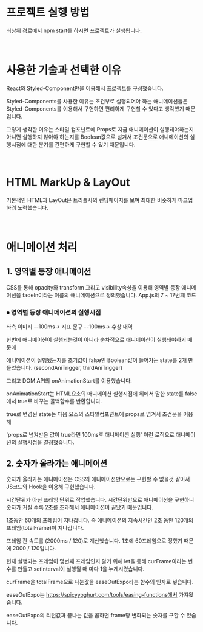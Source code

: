 # 프로젝트 실행 방법

최상위 경로에서 npm start를 하시면 프로젝트가 실행됩니다.
<br/>
<br/>
<br/>
# 사용한 기술과 선택한 이유

React와 Styled-Component만을 이용해서 프로젝트를 구성했습니다.

Styled-Components를 사용한 이유는 조건부로 실행되어야 하는 애니메이션들은 Styled-Components를 이용해서 구현하면 편리하게 구현할 수 있다고 생각했기 때문입니다.

그렇게 생각한 이유는 스타일 컴포넌트에 Props로 지금 애니메이션이 실행돼야하는지 아니면 실행하지 않아야 하는지를 Boolean값으로 넘겨서 조건문으로 애니메이션의 실행시점에 대한 분기를 간편하게 구현할 수 있기 때문입니다.
<br/>
<br/>
<br/>
# HTML MarkUp & LayOut

기본적인 HTML과 LayOut은 트리플사의 렌딩페이지를 보며 최대한 비슷하게 마크업하려 노력했습니다.
<br/>
<br/>
<br/>
# 애니메이션 처리
## 1. 영역별 등장 애니메이션

CSS를 통해 opacity와 transform 그리고 visibility속성을 이용해 영역별 등장 애니메이션을 fadeIn이라는 이름의 애니메이션으로 정의했습니다.
App.js의 7 ~ 17번째 코드

### ⦁ 영역별 등장 애니메이션의 실행시점

좌측 이미지 --100ms-> 지표 문구 --100ms-> 수상 내역

한번에 애니메이션이 실행되는것이 아니라 순차적으로 애니메이션이 실행돼야하기 때문에

애니메이션이 실행됐는지를 초기값이 false인 Boolean값이 들어가는 state를 2개 만들었습니다.
(secondAniTrigger, thirdAniTrigger)

그리고 DOM API의 onAnimationStart를 이용했습니다.

onAnimationStart는 HTML요소의 애니메이션 실행시점에 위에서 말한 state를 false에서 true로 바꾸는 콜백함수를 반환합니다.

true로 변경된 state는 다음 요소의 스타일컴포넌트에 props로 넘겨서 조건문을 이용해

'props로 넘겨받은 값이 true라면 100ms후 애니메이션 실행' 이런 로직으로 애니메이션의 실행시점을 결정했습니다.

## 2. 숫자가 올라가는 애니메이션

숫자가 올라가는 애니메이션은 CSS의 애니메이션만으로는 구현할 수 없을것 같아서 JS코드와 Hook을 이용해 구현했습니다.

시간단위가 아닌 프레임 단위로 작업했습니다. 시간단위만으로 애니메이션을 구현하니 숫자가 커질 수록 2초를 초과해서 애니메이션이 끝났기 때문입니다.

1초동안 60개의 프레임이 지나갑니다. 즉 애니메이션의 지속시간인 2초 동안 120개의 프레임(totalFrame)이 지나갑니다.

프레임 간 속도를 (2000ms / 120)로 계산했습니다. 1초에 60프레임으로 정했기 때문에 2000 / 120입니다.

현재 실행되는 프레임이 몇번째 프레임인지 알기 위해 let을 통해 curFrame이라는 변수를 만들고 setInterval이 실행될 때 마다 1을 누계시켰습니다.

curFrame을 totalFrame으로 나눈값을 easeOutExpo라는 함수의 인자로 넣습니다.

easeOutExpo는 https://spicyyoghurt.com/tools/easing-functions에서 가져왔습니다.

easeOutExpo의 리턴값과 끝나는 값을 곱하면 frame당 변화되는 숫자를 구할 수 있습니다.
